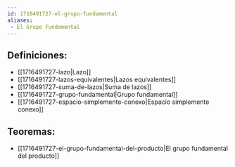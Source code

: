 ```yaml
---
id: 1716491727-el-grupo-fundamental
aliases:
 - El Grupo Fundamental
---
```



## Definiciones:

- [[1716491727-lazo|Lazo]]
- [[1716491727-lazos-equivalentes|Lazos equivalentes]]
- [[1716491727-suma-de-lazos|Suma de lazos]]
- [[1716491727-grupo-fundamental|Grupo fundamental]]
- [[1716491727-espacio-simplemente-conexo|Espacio simplemente conexo]]

## Teoremas:

- [[1716491727-el-grupo-fundamental-del-producto|El grupo fundamental del producto]]
